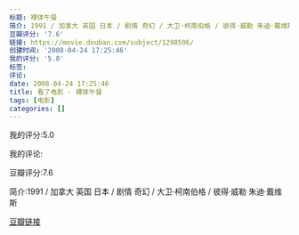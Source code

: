 ```yaml
---
标题: 裸体午餐
简介: 1991 / 加拿大 英国 日本 / 剧情 奇幻 / 大卫·柯南伯格 / 彼得·威勒 朱迪·戴维斯
豆瓣评分: '7.6'
链接: https://movie.douban.com/subject/1298596/
创建时间: '2008-04-24 17:25:46'
我的评分: '5.0'
标签:
评论:
date: 2008-04-24 17:25:46
title: 看了电影 - 裸体午餐
tags: [电影]
categories: []
---
```


我的评分:5.0

我的评论:

豆瓣评分:7.6

简介:1991 / 加拿大 英国 日本 / 剧情 奇幻 / 大卫·柯南伯格 / 彼得·威勒 朱迪·戴维斯

[豆瓣链接](https://movie.douban.com/subject/1298596/)

